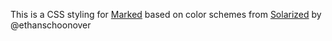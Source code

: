 This is a CSS styling for [Marked](http://markedapp.com/) based on color schemes from [Solarized](http://ethanschoonover.com/solarized) by @ethanschoonover